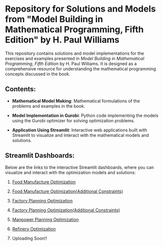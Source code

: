 # Repository for Solutions and Models from "Model Building in Mathematical Programming, Fifth Edition" by H. Paul Williams

This repository contains solutions and model implementations for the exercises and examples presented in *Model Building in Mathematical Programming, Fifth Edition* by H. Paul Williams. It is designed as a comprehensive resource for understanding the mathematical programming concepts discussed in the book.


## Contents:
- **Mathematical Model Making**: Mathematical formulations of the problems and examples in the book.
  
- **Model Implementation in Gurobi**: Python code implementing the models using the Gurobi optimizer for solving optimization problems.
  
- **Application Using Streamlit**: Interactive web applications built with Streamlit to visualize and interact with the mathematical models and solutions.
  

## Streamlit Dashboards:
Below are the links to the interactive Streamlit dashboards, where you can visualize and interact with the optimization models and solutions:

1. [Food Manufacture Optimization](https://food-manufacture.streamlit.app/)

2. [Food Manufacture Optimization(Additional Constraints)](https://food-manufacture.streamlit.app/)

3. [Factory Planning Optimization](https://factory-planning.streamlit.app/)

4. [Factory Planning Optimization(Additional Constraints)](https://factory-planning-2.streamlit.app/)

5. [Manpower Planning Optimization](https://manpower-planning.streamlit.app/)
   
6. [Refinery Optimization](https://refinery-optimization.streamlit.app/)
   
7. Uploading Soon!!
